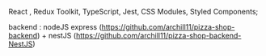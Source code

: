 React , 
Redux Toolkit, 
TypeScript,
Jest,
CSS Modules, Styled Components;

backend : nodeJS express (https://github.com/archill11/pizza-shop-backend) + nestJS (https://github.com/archill11/pizza-shop-backend-NestJS)
